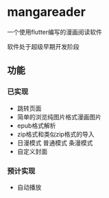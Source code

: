 # mangareader

一个使用flutter编写的漫画阅读软件

软件处于超级早期开发阶段

## 功能

### 已实现

- 跳转页面
- 简单的浏览纯图片格式漫画图片
- epub格式解析
- zip格式和类似zip格式的导入
- 日漫模式 普通模式 条漫模式
- 自定义封面

### 预计实现

- 自动播放

